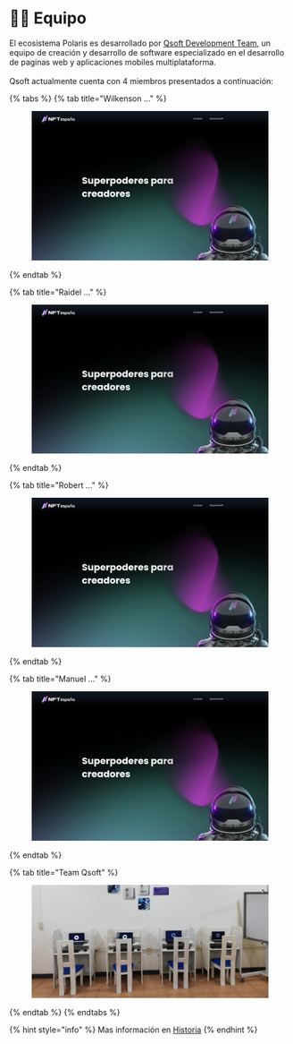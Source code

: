 # 👨‍🏫 Equipo

El ecosistema Polaris es desarrollado por [Qsoft Development Team](https://cusoft.tech/), un equipo de creación y desarrollo de software especializado en el desarrollo de paginas web y aplicaciones mobiles multiplataforma.\
\
Qsoft actualmente cuenta con 4 miembros presentados a continuación:&#x20;

{% tabs %}
{% tab title="Wilkenson ..." %}
<figure><img src="../../.gitbook/assets/Captura desde 2024-03-20 05-07-22.png" alt=""><figcaption></figcaption></figure>
{% endtab %}

{% tab title="Raidel ..." %}
<figure><img src="../../.gitbook/assets/Captura desde 2024-03-20 05-07-22.png" alt=""><figcaption></figcaption></figure>
{% endtab %}

{% tab title="Robert ..." %}
<figure><img src="../../.gitbook/assets/Captura desde 2024-03-20 05-07-22.png" alt=""><figcaption></figcaption></figure>
{% endtab %}

{% tab title="Manuel ..." %}
<figure><img src="../../.gitbook/assets/Captura desde 2024-03-20 05-07-22.png" alt=""><figcaption></figcaption></figure>
{% endtab %}

{% tab title="Team Qsoft" %}
<figure><img src="../../.gitbook/assets/WhatsApp-Image-2023-11-24-at-17.20.12-1-e1700896264378 (1).jpeg" alt=""><figcaption></figcaption></figure>
{% endtab %}
{% endtabs %}

{% hint style="info" %}
Mas información en [Historia](historia/)
{% endhint %}
